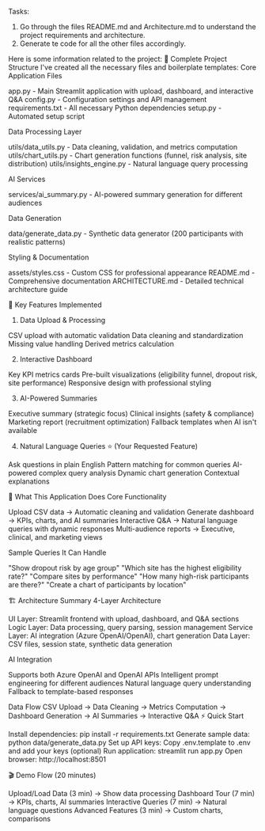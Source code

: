 Tasks:
1. Go through the files README.md and Architecture.md to understand the project requirements and architecture.
2. Generate te code for all the other files accordingly.

Here is some information related to the project:
📁 Complete Project Structure
I've created all the necessary files and boilerplate templates:
Core Application Files

app.py - Main Streamlit application with upload, dashboard, and interactive Q&A
config.py - Configuration settings and API management
requirements.txt - All necessary Python dependencies
setup.py - Automated setup script

Data Processing Layer

utils/data_utils.py - Data cleaning, validation, and metrics computation
utils/chart_utils.py - Chart generation functions (funnel, risk analysis, site distribution)
utils/insights_engine.py - Natural language query processing

AI Services

services/ai_summary.py - AI-powered summary generation for different audiences

Data Generation

data/generate_data.py - Synthetic data generator (200 participants with realistic patterns)

Styling & Documentation

assets/styles.css - Custom CSS for professional appearance
README.md - Comprehensive documentation
ARCHITECTURE.md - Detailed technical architecture guide

🚀 Key Features Implemented
1. Data Upload & Processing

CSV upload with automatic validation
Data cleaning and standardization
Missing value handling
Derived metrics calculation

2. Interactive Dashboard

Key KPI metrics cards
Pre-built visualizations (eligibility funnel, dropout risk, site performance)
Responsive design with professional styling

3. AI-Powered Summaries

Executive summary (strategic focus)
Clinical insights (safety & compliance)
Marketing report (recruitment optimization)
Fallback templates when AI isn't available

4. Natural Language Queries ⭐ (Your Requested Feature)

Ask questions in plain English
Pattern matching for common queries
AI-powered complex query analysis
Dynamic chart generation
Contextual explanations

🎯 What This Application Does
Core Functionality

Upload CSV data → Automatic cleaning and validation
Generate dashboard → KPIs, charts, and AI summaries
Interactive Q&A → Natural language queries with dynamic responses
Multi-audience reports → Executive, clinical, and marketing views

Sample Queries It Can Handle

"Show dropout risk by age group"
"Which site has the highest eligibility rate?"
"Compare sites by performance"
"How many high-risk participants are there?"
"Create a chart of participants by location"

🏗 Architecture Summary
4-Layer Architecture

UI Layer: Streamlit frontend with upload, dashboard, and Q&A sections
Logic Layer: Data processing, query parsing, session management
Service Layer: AI integration (Azure OpenAI/OpenAI), chart generation
Data Layer: CSV files, session state, synthetic data generation

AI Integration

Supports both Azure OpenAI and OpenAI APIs
Intelligent prompt engineering for different audiences
Natural language query understanding
Fallback to template-based responses

Data Flow
CSV Upload → Data Cleaning → Metrics Computation → Dashboard Generation → AI Summaries → Interactive Q&A
⚡ Quick Start

Install dependencies: pip install -r requirements.txt
Generate sample data: python data/generate_data.py
Set up API keys: Copy .env.template to .env and add your keys (optional)
Run application: streamlit run app.py
Open browser: http://localhost:8501

🎬 Demo Flow (20 minutes)

Upload/Load Data (3 min) → Show data processing
Dashboard Tour (7 min) → KPIs, charts, AI summaries
Interactive Queries (7 min) → Natural language questions
Advanced Features (3 min) → Custom charts, comparisons
